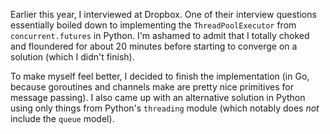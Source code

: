 Earlier this year, I interviewed at Dropbox. One of their interview
questions essentially boiled down to implementing the
`ThreadPoolExecutor` from `concurrent.futures` in Python. I'm ashamed to
admit that I totally choked and floundered for about 20 minutes before
starting to converge on a solution (which I didn't finish).

To make myself feel better, I decided to finish the implementation (in
Go, because goroutines and channels make are pretty nice primitives for
message passing). I also came up with an alternative solution in Python
using only things from Python's `threading` module (which notably does
*not* include the `queue` model).
